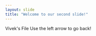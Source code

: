 ```yaml
---
layout: slide
title: "Welcome to our second slide!"
---
```

Vivek's File
Use the left arrow to go back!
